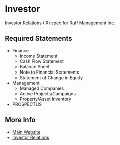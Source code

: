 # Investor
Investor Relations (IR) spec for Ruff Management Inc.

## Required Statements
* Finance
  - Income Statement
  - Cash Flow Statement
  - Balance Sheet
  - Note to Financial Statements
  - Statement of Change in Equity
* Management
  - Managed Companies
  - Active Projects/Campaigns
  - Property/Asset Inventory
* PROSPECTUS

## More Info
- [Main Website](https://ruff-manage.com/)
- [Investor Relations](https://ir.ruff-manage.com/)
